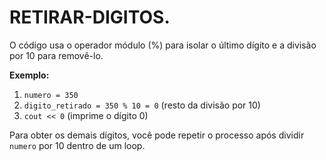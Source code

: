 # RETIRAR-DIGITOS.

O código usa o operador módulo (%) para isolar o último dígito e a divisão por 10 para removê-lo.

**Exemplo:**

1. `numero = 350`
2. `digito_retirado = 350 % 10 = 0` (resto da divisão por 10)
3. `cout << 0` (imprime o dígito 0)

Para obter os demais dígitos, você pode repetir o processo após dividir `numero` por 10 dentro de um loop. 
